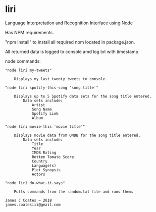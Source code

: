# liri
Language Interpretation and Recognition Interface using Node

Has NPM requirements.

"npm install" to install all required npm located in package.json.

All returned data is logged to console amd log.txt with timestamp.

node commands:

    "node liri my-tweets"

        Displays my last twenty tweets to console.

    "node liri spotify-this-song 'song title'"

        Displays up to 5 Spotify data sets for the song title entered.
            Data sets include:
                Artist
                Song Name
                Spotify Link
                Album

    "node liri movie-this 'movie title'"

        Displays movie data from OMDB for the song title entered.
            Data sets include:
                Title
                Year
                IMDB Rating
                Rotten Tomato Score
                Country
                Language(s)
                Plot Synopsis
                Actors

    "node liri do-what-it-says"

        Pulls commands from the random.txt file and runs them.

    James C Coates ~ 2018
    james.coatesiii@gmail.com






